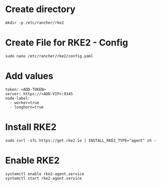 # Create directory
```
mkdir -p /etc/rancher/rke2
```
# Create File for RKE2 - Config
```
sudo nano /etc/rancher/rke2/config.yaml
```
# Add values
```
token: <ADD-TOKEN>
server: https://<ADD-VIP>:9345
node-label:
  - worker=true
  - longhorn=true
```
# Install RKE2
```
sudo curl -sfL https://get.rke2.io | INSTALL_RKE2_TYPE="agent" sh -
```
# Enable RKE2
```
systemctl enable rke2-agent.service
systemctl start rke2-agent.service
```